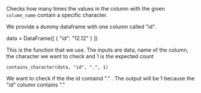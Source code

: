  
 Checks how many times the values in the column with the given `column_name` contain a specific character. 




We provide a dummy dataframe with one column called "id". 

  data = DataFrame([
        {
            "id": "12.12"
        }
    ])

This is the function that we use. The inputs are data, name of the column, the character we want to check and 1 is the expected count
    
    contains_character(data, "id", ".", 1)  

We want to check if the the id containd "." . The output will be 1 because the "id" column contains "."